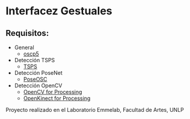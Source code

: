 # Interfacez Gestuales #

## Requisitos: ##
* General
    * [oscp5](http://www.sojamo.de/libraries/oscP5/) 
* Detección TSPS
    * [TSPS](https://www.tsps.cc/) 
* Detección PoseNet
   * [PoseOSC](https://github.com/LingDong-/PoseOSC/releases/tag/0.0.3)
* Detección OpenCV
   * [OpenCV for Processing](https://github.com/atduskgreg/opencv-processing/releases)
   * [OpenKinect for Processing](https://github.com/shiffman/OpenKinect-for-Processing)


Proyecto realizado en el Laboratorio Emmelab, Facultad de Artes, UNLP
